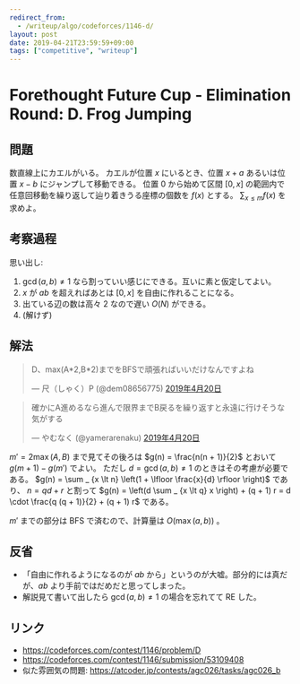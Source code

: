 ```yaml
---
redirect_from:
  - /writeup/algo/codeforces/1146-d/
layout: post
date: 2019-04-21T23:59:59+09:00
tags: ["competitive", "writeup"]
---
```


#  Forethought Future Cup - Elimination Round: D. Frog Jumping

## 問題

数直線上にカエルがいる。
カエルが位置 $x$ にいるとき、位置 $x + a$ あるいは位置 $x - b$ にジャンプして移動できる。
位置 $0$ から始めて区間 $[0, x]$ の範囲内で任意回移動を繰り返して辿り着きうる座標の個数を $f(x)$ とする。
$\sum_{x \le m} f(x)$ を求めよ。

## 考察過程

思い出し:

1.  $\gcd(a, b) \ne 1$ なら割っていい感じにできる。互いに素と仮定してよい。
1.  $x$ が $ab$ を超えればあとは $[0, x]$ を自由に作れることになる。
1.  出ている辺の数は高々 $2$ なので遅い $O(N)$ ができる。
1.  (解けず)

## 解法

<blockquote class="twitter-tweet" data-lang="ja"><p lang="ja" dir="ltr">D、max(A*2,B*2)までをBFSで頑張ればいいだけなんですよね</p>&mdash; 尺（しゃく）P (@dem08656775) <a href="https://twitter.com/dem08656775/status/1119718920305307648?ref_src=twsrc%5Etfw">2019年4月20日</a></blockquote>

<blockquote class="twitter-tweet" data-lang="ja"><p lang="ja" dir="ltr">確かにA進めるなら進んで限界までB戻るを繰り返すと永遠に行けそうな気がする</p>&mdash; やむなく (@yamerarenaku) <a href="https://twitter.com/yamerarenaku/status/1119726871367675904?ref_src=twsrc%5Etfw">2019年4月20日</a></blockquote>

$m' = 2 \max(A, B)$ まで見てその後ろは $g(n) = \frac{n(n + 1)}{2}$ とおいて $g(m + 1) - g(m')$ でよい。
ただし $d = \gcd(a, b) \ne 1$ のときはその考慮が必要である。
$g(n) = \sum _ {x \lt n} \left(1 + \lfloor \frac{x}{d} \rfloor \right)$ であり、 $n = qd + r$ と割って $g(n) = \left(d \sum _ {x \lt q} x \right) + (q + 1) r = d \cdot \frac{q (q + 1)}{2} + (q + 1) r$ である。

$m'$ までの部分は BFS で済むので、計算量は $O(\max(a, b))$ 。


## 反省

-   「自由に作れるようになるのが $ab$ から」というのが大嘘。部分的には真だが、$ab$ より手前ではだめだと思ってしまった。
-   解説見て書いて出したら $\gcd(a, b) \ne 1$ の場合を忘れてて RE した。


## リンク

-   <https://codeforces.com/contest/1146/problem/D>
-   <https://codeforces.com/contest/1146/submission/53109408>
-   似た雰囲気の問題: <https://atcoder.jp/contests/agc026/tasks/agc026_b>
